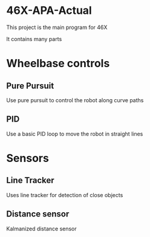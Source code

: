# 46X-APA-Actual
This project is the main program for 46X

It contains many parts

<h1>Wheelbase controls</h1>
<h2>Pure Pursuit</h2>
Use pure pursuit to control the robot along curve paths
<h2>PID</h2>
Use a basic PID loop to move the robot in straight lines
<h1>Sensors</h1>
<h2>Line Tracker</h2>
Uses line tracker for detection of close objects
<h2>Distance sensor</h2>
Kalmanized distance sensor

